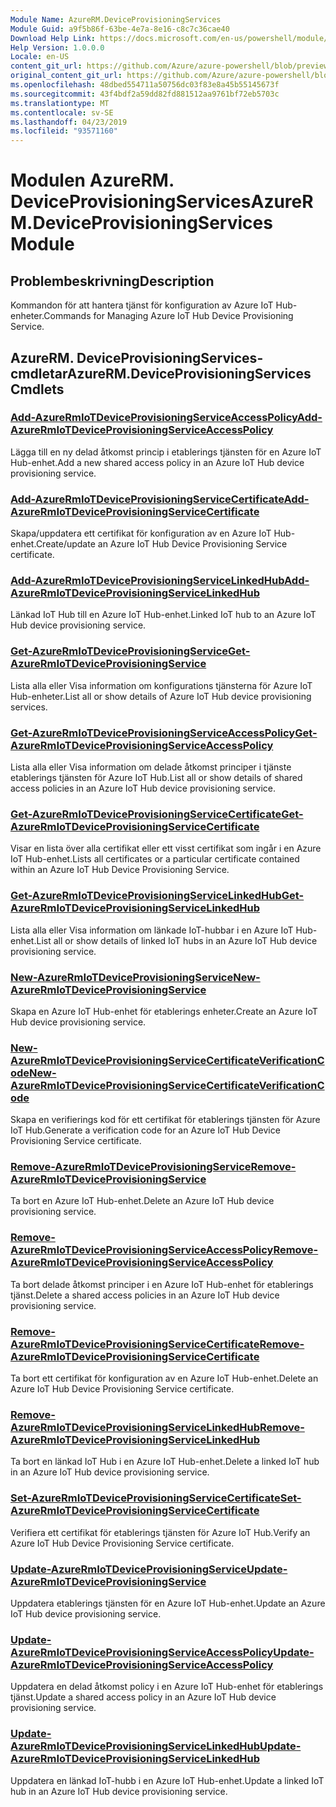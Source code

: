 ```yaml
---
Module Name: AzureRM.DeviceProvisioningServices
Module Guid: a9f5b86f-63be-4e7a-8e16-c8c7c36cae40
Download Help Link: https://docs.microsoft.com/en-us/powershell/module/azurerm.deviceprovisioningservices
Help Version: 1.0.0.0
Locale: en-US
content_git_url: https://github.com/Azure/azure-powershell/blob/preview/src/ResourceManager/DeviceProvisioningServices/Commands.DeviceProvisioningServices/help/AzureRM.DeviceProvisioningServices.md
original_content_git_url: https://github.com/Azure/azure-powershell/blob/preview/src/ResourceManager/DeviceProvisioningServices/Commands.DeviceProvisioningServices/help/AzureRM.DeviceProvisioningServices.md
ms.openlocfilehash: 48dbed554711a50756dc03f83e8a45b55145673f
ms.sourcegitcommit: 43f4bdf2a59dd82fd881512aa9761bf72eb5703c
ms.translationtype: MT
ms.contentlocale: sv-SE
ms.lasthandoff: 04/23/2019
ms.locfileid: "93571160"
---
```

# <span data-ttu-id="e9650-101">Modulen AzureRM. DeviceProvisioningServices</span><span class="sxs-lookup"><span data-stu-id="e9650-101">AzureRM.DeviceProvisioningServices Module</span></span>
## <span data-ttu-id="e9650-102">Problembeskrivning</span><span class="sxs-lookup"><span data-stu-id="e9650-102">Description</span></span>
<span data-ttu-id="e9650-103">Kommandon för att hantera tjänst för konfiguration av Azure IoT Hub-enheter.</span><span class="sxs-lookup"><span data-stu-id="e9650-103">Commands for Managing Azure IoT Hub Device Provisioning Service.</span></span>

## <span data-ttu-id="e9650-104">AzureRM. DeviceProvisioningServices-cmdletar</span><span class="sxs-lookup"><span data-stu-id="e9650-104">AzureRM.DeviceProvisioningServices Cmdlets</span></span>
### [<span data-ttu-id="e9650-105">Add-AzureRmIoTDeviceProvisioningServiceAccessPolicy</span><span class="sxs-lookup"><span data-stu-id="e9650-105">Add-AzureRmIoTDeviceProvisioningServiceAccessPolicy</span></span>](Add-AzureRmIoTDeviceProvisioningServiceAccessPolicy.md)
<span data-ttu-id="e9650-106">Lägga till en ny delad åtkomst princip i etablerings tjänsten för en Azure IoT Hub-enhet.</span><span class="sxs-lookup"><span data-stu-id="e9650-106">Add a new shared access policy in an Azure IoT Hub device provisioning service.</span></span>

### [<span data-ttu-id="e9650-107">Add-AzureRmIoTDeviceProvisioningServiceCertificate</span><span class="sxs-lookup"><span data-stu-id="e9650-107">Add-AzureRmIoTDeviceProvisioningServiceCertificate</span></span>](Add-AzureRmIoTDeviceProvisioningServiceCertificate.md)
<span data-ttu-id="e9650-108">Skapa/uppdatera ett certifikat för konfiguration av en Azure IoT Hub-enhet.</span><span class="sxs-lookup"><span data-stu-id="e9650-108">Create/update an Azure IoT Hub Device Provisioning Service certificate.</span></span>

### [<span data-ttu-id="e9650-109">Add-AzureRmIoTDeviceProvisioningServiceLinkedHub</span><span class="sxs-lookup"><span data-stu-id="e9650-109">Add-AzureRmIoTDeviceProvisioningServiceLinkedHub</span></span>](Add-AzureRmIoTDeviceProvisioningServiceLinkedHub.md)
<span data-ttu-id="e9650-110">Länkad IoT Hub till en Azure IoT Hub-enhet.</span><span class="sxs-lookup"><span data-stu-id="e9650-110">Linked IoT hub to an Azure IoT Hub device provisioning service.</span></span>

### [<span data-ttu-id="e9650-111">Get-AzureRmIoTDeviceProvisioningService</span><span class="sxs-lookup"><span data-stu-id="e9650-111">Get-AzureRmIoTDeviceProvisioningService</span></span>](Get-AzureRmIoTDeviceProvisioningService.md)
<span data-ttu-id="e9650-112">Lista alla eller Visa information om konfigurations tjänsterna för Azure IoT Hub-enheter.</span><span class="sxs-lookup"><span data-stu-id="e9650-112">List all or show details of Azure IoT Hub device provisioning services.</span></span>

### [<span data-ttu-id="e9650-113">Get-AzureRmIoTDeviceProvisioningServiceAccessPolicy</span><span class="sxs-lookup"><span data-stu-id="e9650-113">Get-AzureRmIoTDeviceProvisioningServiceAccessPolicy</span></span>](Get-AzureRmIoTDeviceProvisioningServiceAccessPolicy.md)
<span data-ttu-id="e9650-114">Lista alla eller Visa information om delade åtkomst principer i tjänste etablerings tjänsten för Azure IoT Hub.</span><span class="sxs-lookup"><span data-stu-id="e9650-114">List all or show details of shared access policies in an Azure IoT Hub device provisioning service.</span></span>

### [<span data-ttu-id="e9650-115">Get-AzureRmIoTDeviceProvisioningServiceCertificate</span><span class="sxs-lookup"><span data-stu-id="e9650-115">Get-AzureRmIoTDeviceProvisioningServiceCertificate</span></span>](Get-AzureRmIoTDeviceProvisioningServiceCertificate.md)
<span data-ttu-id="e9650-116">Visar en lista över alla certifikat eller ett visst certifikat som ingår i en Azure IoT Hub-enhet.</span><span class="sxs-lookup"><span data-stu-id="e9650-116">Lists all certificates or a particular certificate contained within an Azure IoT Hub Device Provisioning Service.</span></span>

### [<span data-ttu-id="e9650-117">Get-AzureRmIoTDeviceProvisioningServiceLinkedHub</span><span class="sxs-lookup"><span data-stu-id="e9650-117">Get-AzureRmIoTDeviceProvisioningServiceLinkedHub</span></span>](Get-AzureRmIoTDeviceProvisioningServiceLinkedHub.md)
<span data-ttu-id="e9650-118">Lista alla eller Visa information om länkade IoT-hubbar i en Azure IoT Hub-enhet.</span><span class="sxs-lookup"><span data-stu-id="e9650-118">List all or show details of linked IoT hubs in an Azure IoT Hub device provisioning service.</span></span>

### [<span data-ttu-id="e9650-119">New-AzureRmIoTDeviceProvisioningService</span><span class="sxs-lookup"><span data-stu-id="e9650-119">New-AzureRmIoTDeviceProvisioningService</span></span>](New-AzureRmIoTDeviceProvisioningService.md)
<span data-ttu-id="e9650-120">Skapa en Azure IoT Hub-enhet för etablerings enheter.</span><span class="sxs-lookup"><span data-stu-id="e9650-120">Create an Azure IoT Hub device provisioning service.</span></span>

### [<span data-ttu-id="e9650-121">New-AzureRmIoTDeviceProvisioningServiceCertificateVerificationCode</span><span class="sxs-lookup"><span data-stu-id="e9650-121">New-AzureRmIoTDeviceProvisioningServiceCertificateVerificationCode</span></span>](New-AzureRmIoTDeviceProvisioningServiceCertificateVerificationCode.md)
<span data-ttu-id="e9650-122">Skapa en verifierings kod för ett certifikat för etablerings tjänsten för Azure IoT Hub.</span><span class="sxs-lookup"><span data-stu-id="e9650-122">Generate a verification code for an Azure IoT Hub Device Provisioning Service certificate.</span></span>

### [<span data-ttu-id="e9650-123">Remove-AzureRmIoTDeviceProvisioningService</span><span class="sxs-lookup"><span data-stu-id="e9650-123">Remove-AzureRmIoTDeviceProvisioningService</span></span>](Remove-AzureRmIoTDeviceProvisioningService.md)
<span data-ttu-id="e9650-124">Ta bort en Azure IoT Hub-enhet.</span><span class="sxs-lookup"><span data-stu-id="e9650-124">Delete an Azure IoT Hub device provisioning service.</span></span>

### [<span data-ttu-id="e9650-125">Remove-AzureRmIoTDeviceProvisioningServiceAccessPolicy</span><span class="sxs-lookup"><span data-stu-id="e9650-125">Remove-AzureRmIoTDeviceProvisioningServiceAccessPolicy</span></span>](Remove-AzureRmIoTDeviceProvisioningServiceAccessPolicy.md)
<span data-ttu-id="e9650-126">Ta bort delade åtkomst principer i en Azure IoT Hub-enhet för etablerings tjänst.</span><span class="sxs-lookup"><span data-stu-id="e9650-126">Delete a shared access policies in an Azure IoT Hub device provisioning service.</span></span>

### [<span data-ttu-id="e9650-127">Remove-AzureRmIoTDeviceProvisioningServiceCertificate</span><span class="sxs-lookup"><span data-stu-id="e9650-127">Remove-AzureRmIoTDeviceProvisioningServiceCertificate</span></span>](Remove-AzureRmIoTDeviceProvisioningServiceCertificate.md)
<span data-ttu-id="e9650-128">Ta bort ett certifikat för konfiguration av en Azure IoT Hub-enhet.</span><span class="sxs-lookup"><span data-stu-id="e9650-128">Delete an Azure IoT Hub Device Provisioning Service certificate.</span></span>

### [<span data-ttu-id="e9650-129">Remove-AzureRmIoTDeviceProvisioningServiceLinkedHub</span><span class="sxs-lookup"><span data-stu-id="e9650-129">Remove-AzureRmIoTDeviceProvisioningServiceLinkedHub</span></span>](Remove-AzureRmIoTDeviceProvisioningServiceLinkedHub.md)
<span data-ttu-id="e9650-130">Ta bort en länkad IoT Hub i en Azure IoT Hub-enhet.</span><span class="sxs-lookup"><span data-stu-id="e9650-130">Delete a linked IoT hub in an Azure IoT Hub device provisioning service.</span></span>

### [<span data-ttu-id="e9650-131">Set-AzureRmIoTDeviceProvisioningServiceCertificate</span><span class="sxs-lookup"><span data-stu-id="e9650-131">Set-AzureRmIoTDeviceProvisioningServiceCertificate</span></span>](Set-AzureRmIoTDeviceProvisioningServiceCertificate.md)
<span data-ttu-id="e9650-132">Verifiera ett certifikat för etablerings tjänsten för Azure IoT Hub.</span><span class="sxs-lookup"><span data-stu-id="e9650-132">Verify an Azure IoT Hub Device Provisioning Service certificate.</span></span>

### [<span data-ttu-id="e9650-133">Update-AzureRmIoTDeviceProvisioningService</span><span class="sxs-lookup"><span data-stu-id="e9650-133">Update-AzureRmIoTDeviceProvisioningService</span></span>](Update-AzureRmIoTDeviceProvisioningService.md)
<span data-ttu-id="e9650-134">Uppdatera etablerings tjänsten för en Azure IoT Hub-enhet.</span><span class="sxs-lookup"><span data-stu-id="e9650-134">Update an Azure IoT Hub device provisioning service.</span></span>

### [<span data-ttu-id="e9650-135">Update-AzureRmIoTDeviceProvisioningServiceAccessPolicy</span><span class="sxs-lookup"><span data-stu-id="e9650-135">Update-AzureRmIoTDeviceProvisioningServiceAccessPolicy</span></span>](Update-AzureRmIoTDeviceProvisioningServiceAccessPolicy.md)
<span data-ttu-id="e9650-136">Uppdatera en delad åtkomst policy i en Azure IoT Hub-enhet för etablerings tjänst.</span><span class="sxs-lookup"><span data-stu-id="e9650-136">Update a shared access policy in an Azure IoT Hub device provisioning service.</span></span>

### [<span data-ttu-id="e9650-137">Update-AzureRmIoTDeviceProvisioningServiceLinkedHub</span><span class="sxs-lookup"><span data-stu-id="e9650-137">Update-AzureRmIoTDeviceProvisioningServiceLinkedHub</span></span>](Update-AzureRmIoTDeviceProvisioningServiceLinkedHub.md)
<span data-ttu-id="e9650-138">Uppdatera en länkad IoT-hubb i en Azure IoT Hub-enhet.</span><span class="sxs-lookup"><span data-stu-id="e9650-138">Update a linked IoT hub in an Azure IoT Hub device provisioning service.</span></span>

